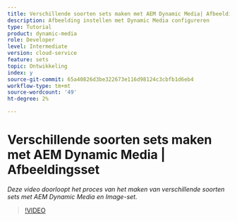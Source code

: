 ```yaml
---
title: Verschillende soorten sets maken met AEM Dynamic Media| Afbeeldingsset
description: Afbeelding instellen met Dynamic Media configureren
type: Tutorial
product: dynamic-media
role: Developer
level: Intermediate
version: cloud-service
feature: sets
topic: Ontwikkeling
index: y
source-git-commit: 65a40826d3be322673e116d98124c3cbfb1d6eb4
workflow-type: tm+mt
source-wordcount: '49'
ht-degree: 2%

---
```


# Verschillende soorten sets maken met AEM Dynamic Media | Afbeeldingsset

*Deze video doorloopt het proces van het maken van verschillende soorten sets met AEM Dynamic Media en Image-set.*

>[!VIDEO](https://video.tv.adobe.com/v/335581?quality=9&learn=on)

